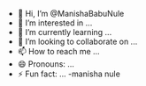 - 👋 Hi, I’m @ManishaBabuNule
- 👀 I’m interested in ...
- 🌱 I’m currently learning ...
- 💞️ I’m looking to collaborate on ...
- 📫 How to reach me ...
- 😄 Pronouns: ...
- ⚡ Fun fact: ...
-manisha nule
<!---
ManishaBabuNule/ManishaBabuNule is a ✨ special ✨ repository because its `README.md` (this file) appears on your GitHub profile.
You can click the Preview link to take a look at your changes.
--->
